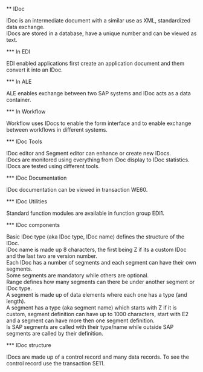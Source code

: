 ** IDoc

IDoc is an intermediate document with a similar use as XML, standardized data exchange.  
IDocs are stored in a database, have a unique number and can be viewed as text.  

*** In EDI

EDI enabled applications first create an application document and them convert it into an IDoc.  

*** In ALE

ALE enables exchange between two SAP systems and IDoc acts as a data container.  

*** In Workflow

Workflow uses IDocs to enable the form interface and to enable exchange between workflows in different systems.  

*** IDoc Tools

IDoc editor and Segment editor can enhance or create new IDocs.  
IDocs are monitored using everything from IDoc display to IDoc statistics.  
IDocs are tested using different tools.  

*** IDoc Documentation

IDoc documentation can be viewed in transaction WE60.  

*** IDoc Utilities

Standard function modules are available in function group EDI1.  

*** IDoc components

Basic IDoc type (aka IDoc type, IDoc name) defines the structure of the IDoc.  
IDoc name is made up 8 characters, the first being Z if its a custom IDoc and the last two are version number.  
Each IDoc has a number of segments and each segment can have their own segments.  
Some segments are mandatory while others are optional.  
Range defines how many segments can there be under another segment or IDoc type.  
A segment is made up of data elements where each one has a type (and length).  
A segment has a type (aka segment name) which starts with Z if it is custom, segment definition can have up
to 1000 characters, start with E2 and a segment can have more then one segment definition.  
Is SAP segments are called with their type/name while outside SAP segments are called by their definition.  

*** IDoc structure

IDocs are made up of a control record and many data records. To see the control record use the transaction SE11.  


